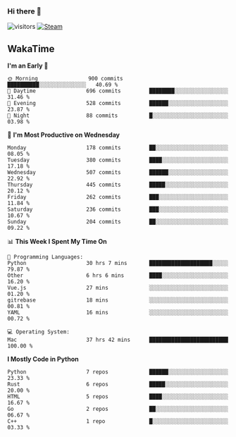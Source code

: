 ### Hi there 👋

![visitors](https://visitor-badge.glitch.me/badge?page_id=zhourunlai)
[![Steam](https://img.shields.io/badge/dynamic/json?url=https%3A%2F%2Fapi.swo.moe%2Fstats%2Fsteamgames%2F76561198285156854&query=count&color=0b1a37&label=Steam&labelColor=134375&logo=steam&suffix=+games&cacheSeconds=3600)](http://steamcommunity.com/profiles/76561198285156854)

## WakaTime
<!--START_SECTION:waka-->
**I'm an Early 🐤** 

```text
🌞 Morning                900 commits         ██████████░░░░░░░░░░░░░░░   40.69 % 
🌆 Daytime                696 commits         ████████░░░░░░░░░░░░░░░░░   31.46 % 
🌃 Evening                528 commits         ██████░░░░░░░░░░░░░░░░░░░   23.87 % 
🌙 Night                  88 commits          █░░░░░░░░░░░░░░░░░░░░░░░░   03.98 % 
```
📅 **I'm Most Productive on Wednesday** 

```text
Monday                   178 commits         ██░░░░░░░░░░░░░░░░░░░░░░░   08.05 % 
Tuesday                  380 commits         ████░░░░░░░░░░░░░░░░░░░░░   17.18 % 
Wednesday                507 commits         ██████░░░░░░░░░░░░░░░░░░░   22.92 % 
Thursday                 445 commits         █████░░░░░░░░░░░░░░░░░░░░   20.12 % 
Friday                   262 commits         ███░░░░░░░░░░░░░░░░░░░░░░   11.84 % 
Saturday                 236 commits         ███░░░░░░░░░░░░░░░░░░░░░░   10.67 % 
Sunday                   204 commits         ██░░░░░░░░░░░░░░░░░░░░░░░   09.22 % 
```


📊 **This Week I Spent My Time On** 

```text
💬 Programming Languages: 
Python                   30 hrs 7 mins       ████████████████████░░░░░   79.87 % 
Other                    6 hrs 6 mins        ████░░░░░░░░░░░░░░░░░░░░░   16.20 % 
Vue.js                   27 mins             ░░░░░░░░░░░░░░░░░░░░░░░░░   01.20 % 
gitrebase                18 mins             ░░░░░░░░░░░░░░░░░░░░░░░░░   00.81 % 
YAML                     16 mins             ░░░░░░░░░░░░░░░░░░░░░░░░░   00.72 % 

💻 Operating System: 
Mac                      37 hrs 42 mins      █████████████████████████   100.00 % 
```

**I Mostly Code in Python** 

```text
Python                   7 repos             ██████░░░░░░░░░░░░░░░░░░░   23.33 % 
Rust                     6 repos             █████░░░░░░░░░░░░░░░░░░░░   20.00 % 
HTML                     5 repos             ████░░░░░░░░░░░░░░░░░░░░░   16.67 % 
Go                       2 repos             ██░░░░░░░░░░░░░░░░░░░░░░░   06.67 % 
C++                      1 repo              █░░░░░░░░░░░░░░░░░░░░░░░░   03.33 % 
```




<!--END_SECTION:waka-->
